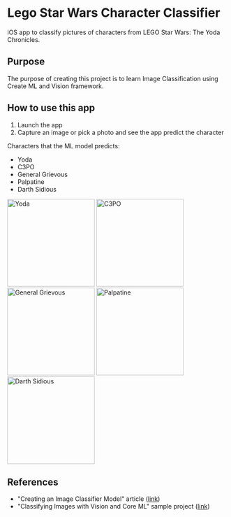 # Lego Star Wars Character Classifier

iOS app to classify pictures of characters from LEGO Star Wars: The Yoda Chronicles.

## Purpose

The purpose of creating this project is to learn Image Classification using Create ML and Vision framework.

## How to use this app

1. Launch the app
2. Capture an image or pick a photo and see the app predict the character

Characters that the ML model predicts:

- Yoda
- C3PO
- General Grievous
- Palpatine
- Darth Sidious

<img width="200" alt="Yoda" src="https://github.com/derpoliuk/Lego-Start-Wars-Character-Classifier/assets/1434418/539c11fc-ba93-4165-ba05-c1444ee5989f">
<img width="200" alt="C3PO" src="https://github.com/derpoliuk/Lego-Start-Wars-Character-Classifier/assets/1434418/f379afe5-a72a-4c03-a957-13b4686a3328">
<img width="200" alt="General Grievous" src="https://github.com/derpoliuk/Lego-Start-Wars-Character-Classifier/assets/1434418/8313ab91-ea2c-4e5e-b64b-e235759cf459">
<img width="200" alt="Palpatine" src="https://github.com/derpoliuk/Lego-Start-Wars-Character-Classifier/assets/1434418/4d1080f2-9840-4e2f-a6ed-20d24ca3e4b3">
<img width="200" alt="Darth Sidious" src="https://github.com/derpoliuk/Lego-Start-Wars-Character-Classifier/assets/1434418/71fd95c9-21c7-4461-936e-a8166633cd44">

## References

- "Creating an Image Classifier Model" article ([link](https://developer.apple.com/documentation/createml/creating-an-image-classifier-model))
- "Classifying Images with Vision and Core ML" sample project ([link](https://developer.apple.com/documentation/vision/classifying_images_with_vision_and_core_ml))
